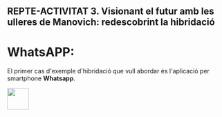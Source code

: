 ## REPTE-ACTIVITAT 3. Visionant el futur amb les ulleres de Manovich: redescobrint la hibridació
# WhatsAPP:

El primer cas d'exemple d'hibridació que vull abordar és l'aplicació per smartphone **Whatsapp**. 

<img src="https://raw.githubusercontent.com/FortAwesome/Font-Awesome/6.x/svgs/solid/crown.svg" width="50" height="50">
